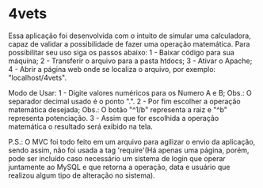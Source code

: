 # 4vets
Essa aplicação foi desenvolvida com o intuito de simular uma calculadora, capaz de validar a possibilidade de fazer uma operação matemática.
Para possibilitar seu uso siga os passos abaixo:
1 - Baixar código para sua máquina;
2 - Transferir o arquivo para a pasta htdocs;
3 - Ativar o Apache;
4 - Abrir a página web onde se localiza o arquivo, por exemplo: "localhost/4vets".

Modo de Usar:
1 - Digite valores numéricos para os Numero A e B;
	Obs.: O separador decimal usado é o ponto ".".
2 - Por fim escolher a operação matemática desejada;
	Obs.: O botão "^1/b" representa a raiz e "^b" representa potenciação.
3 - Assim que for escolhida a operação matemática o resultado será exibido na tela.

P.S.: O MVC foi todo feito em um arquivo para agilizar o envio da aplicação, sendo assim, não foi usada a tag 'require'(Há apenas uma página, porém, pode ser incluído caso necessário um sistema de login que operar juntamente ao MySQL e que retorna a operação, data e usuário que realizou algum tipo de alteração no sistema).
